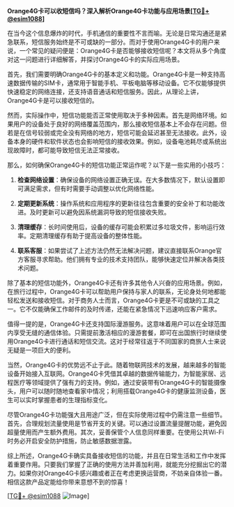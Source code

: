 **Orange4G卡可以收短信吗？深入解析Orange4G卡功能与应用场景[[TG💪+ @esim1088](https://t.me/s/esim1088)]**

在当今这个信息爆炸的时代，手机通信的重要性不言而喻。无论是日常沟通还是紧急联系，短信服务始终是不可或缺的一部分。而对于使用Orange4G卡的用户来说，一个常见的疑问便是：Orange4G卡是否能够接收短信呢？本文将从多个角度对这一问题进行详细解答，并探讨Orange4G卡的实际应用场景。

首先，我们需要明确Orange4G卡的基本定义和功能。Orange4G卡是一种支持高速数据传输的SIM卡，通常用于智能手机、平板电脑等移动设备。它不仅能够提供快速稳定的网络连接，还支持语音通话和短信服务。因此，从理论上讲，Orange4G卡是可以接收短信的。

然而，实际操作中，短信功能能否正常使用取决于多种因素。首先是网络环境。如果用户的设备处于良好的网络覆盖范围内，那么接收短信基本上不会存在问题。但若是在信号较弱或完全没有网络的地方，短信可能会延迟甚至无法接收。此外，设备本身的硬件和软件状态也会影响短信的接收效果。例如，设备电池耗尽或系统出现故障时，都可能导致短信无法正常接收。

那么，如何确保Orange4G卡的短信功能正常运作呢？以下是一些实用的小技巧：

1. **检查网络设置**：确保设备的网络设置正确无误。在大多数情况下，默认设置即可满足需求，但有时需要手动调整以优化网络性能。
   
2. **定期更新系统**：操作系统和应用程序的更新往往包含重要的安全补丁和功能改进。及时更新可以避免因系统漏洞导致的短信接收失败。

3. **清理缓存**：长时间使用后，设备的缓存可能会积累过多垃圾文件，影响运行效率。定期清理缓存有助于提高设备的整体性能。

4. **联系客服**：如果尝试了上述方法仍然无法解决问题，建议直接联系Orange官方客服寻求帮助。他们拥有专业的技术支持团队，能够快速定位并解决各类技术问题。

除了基本的短信功能外，Orange4G卡还有许多其他令人兴奋的应用场景。例如，在旅行过程中，Orange4G卡可以帮助用户保持与家人的联系，无论身处何地都能轻松发送和接收短信。对于商务人士而言，Orange4G卡更是不可或缺的工具之一。它不仅能确保工作邮件的及时传递，还能在紧急情况下迅速响应客户需求。

值得一提的是，Orange4G卡还支持国际漫游服务。这意味着用户可以在全球范围内享受无缝的通信体验。只需提前激活相应的漫游套餐，即可在出国旅行时继续使用Orange4G卡进行通话和短信交流。这对于经常往返于不同国家的商旅人士来说无疑是一项巨大的便利。

当然，Orange4G卡的优势远不止于此。随着物联网技术的发展，越来越多的智能设备开始接入互联网。Orange4G卡凭借其卓越的数据传输能力，为智能家居、远程医疗等领域提供了强有力的支持。例如，通过安装带有Orange4G卡的智能摄像头，用户可以随时随地查看家中情况；利用搭载Orange4G卡的健康监测设备，医生可以实时掌握患者的生理指标变化。

尽管Orange4G卡功能强大且用途广泛，但在实际使用过程中仍需注意一些细节。首先，合理规划流量使用是节省开支的关键。可以通过设置流量提醒功能，避免因超量使用而产生额外费用。其次，妥善保管个人信息同样重要。在使用公共Wi-Fi时务必开启安全防护措施，防止敏感数据泄露。

综上所述，Orange4G卡确实具备接收短信的功能，并且在日常生活和工作中发挥着重要作用。只要我们掌握了正确的使用方法并善加利用，就能充分挖掘出它的潜力。如果你对Orange4G卡感兴趣或者正在考虑更换运营商，不妨亲自体验一番。相信这款产品定能给你带来意想不到的惊喜！

[[TG💪+ @esim1088](https://t.me/s/esim1088) ![Image](https://i.postimg.cc/4NQfJmqS/Snipaste-2025-05-13-00-14-12.png)]